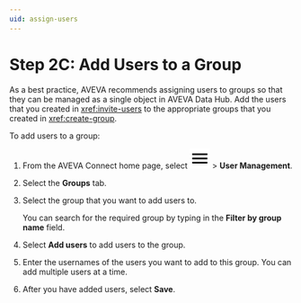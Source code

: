 ```yaml
---
uid: assign-users
---
```


# Step 2C: Add Users to a Group

As a best practice, AVEVA recommends assigning users to groups so that they can be managed as a single object in AVEVA Data Hub. Add the users that you created in <xref:invite-users> to the appropriate groups that you created in <xref:create-group>.

To add users to a group:

1. From the AVEVA Connect home page, select ![menu](../../../../../_icons/default/menu.svg) > **User Management**.

1. Select the **Groups** tab.

1. Select the group that you want to add users to.

   You can search for the required group by typing in the **Filter by group name** field.

1. Select **Add users** to add users to the group.

1. Enter the usernames of the users you want to add to this group. You can add multiple users at a time.

1. After you have added users, select **Save**.
